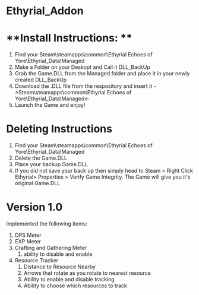 # Ethyrial_Addon
# **Install Instructions: **
1. Find your Steam\steamapps\common\Ethyrial Echoes of Yore\Ethyrial_Data\Managed
2. Make a Folder on your Deskopt and Call it DLL_BackUp
3. Grab the Game.DLL from the Managed folder and place it in your newly created DLL_BackUp
4. Download the .DLL file from the respository and insert it ->Steam\steamapps\common\Ethyrial Echoes of Yore\Ethyrial_Data\Managed<-
5. Launch the Game and enjoy!

# **Deleting Instructions**
1. Find your Steam\steamapps\common\Ethyrial Echoes of Yore\Ethyrial_Data\Managed
2. Delete the Game.DLL
3. Place your backup Game.DLL
4. If you did not save your back up then simply head to Steam > Right Click Ethyrial> Properties > Verify Game Integrity. The Game will give you it's original Game.DLL 

# **Version 1.0**
Implemented the following items:
  1. DPS Meter
  2. EXP Meter
  3. Crafting and Gathering Meter
     1. ability to disable and enable 
  5. Resource Tracker
       1. Distance to Resource Nearby
       2. Arrows that rotate as you rotate to nearest resource
       3. Ability to enable and disable tracking
       4. Ability to choose which resources to track
